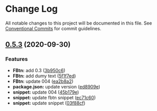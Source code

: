 # Change Log

All notable changes to this project will be documented in this file.
See [Conventional Commits](https://conventionalcommits.org) for commit guidelines.

## [0.5.3](https://github.com/akbarnafisa/wadiwaw/compare/v0.1.9...v0.5.3) (2020-09-30)


### Features

* **FBtn:** add 0.3 ([3b950c6](https://github.com/akbarnafisa/wadiwaw/commit/3b950c6b5eb057f55654d690d1f3196a29c83739))
* **FBtn:** add dumy text ([5f1f7ed](https://github.com/akbarnafisa/wadiwaw/commit/5f1f7edb15e0e3af1c65a8c4d8a048461a9f5419))
* **FBtn:** update 004 ([ea2b8a2](https://github.com/akbarnafisa/wadiwaw/commit/ea2b8a278a5222ca4fdb0fa836fe370550addbf0))
* **package.json:** update version ([ed8909e](https://github.com/akbarnafisa/wadiwaw/commit/ed8909e972c78a3aca94a5d52d41bd6eb24086d2))
* **snippet:** update 004 ([45b179e](https://github.com/akbarnafisa/wadiwaw/commit/45b179e92ddb6d8339ff6fa40648e683e298b056))
* **snippet:** update fbtn snippet ([ec71c60](https://github.com/akbarnafisa/wadiwaw/commit/ec71c6081e3ff71c95663bf046e684a9b1a5b4fb))
* **snippet:** update snippet ([03f88cf](https://github.com/akbarnafisa/wadiwaw/commit/03f88cf9fad931f630c5432c17c8f7e19a7fb1db))
